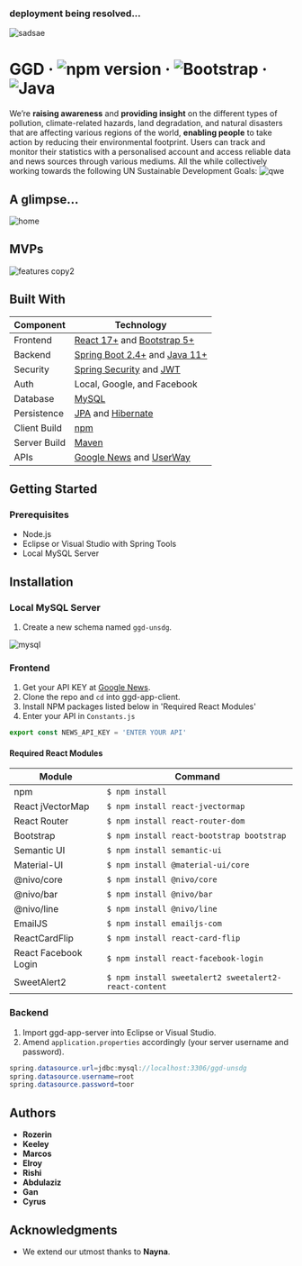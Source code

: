 
### deployment being resolved...
![sadsae](https://user-images.githubusercontent.com/72175303/112560155-77568080-8dca-11eb-88cf-d5bb95393bf9.png)
# GGD &middot; ![npm version](https://img.shields.io/npm/v/react.svg?style=flat) &middot; ![Bootstrap](https://img.shields.io/badge/Bootstrap-v5.0-yellowgreen.svg) &middot; ![Java](https://img.shields.io/badge/Java-v11.0-orange.svg)
We’re **raising awareness** and **providing insight** on the different types of pollution, climate-related hazards, land degradation, and natural disasters that are affecting various regions of the world, **enabling people** to take action by reducing their environmental footprint. Users can track and monitor their statistics with a personalised account and access reliable data and news sources through various mediums. All the while collectively working towards the following UN Sustainable Development Goals:
![qwe](https://user-images.githubusercontent.com/72175303/112559949-f7c8b180-8dc9-11eb-83e4-e1b585514571.png)

## A glimpse...
![home](https://user-images.githubusercontent.com/72175303/112677950-40cc4480-8e62-11eb-9cc4-fee2c24473f1.gif)

## MVPs
![features copy2](https://user-images.githubusercontent.com/72175303/112678212-8ee14800-8e62-11eb-9279-9358b421841f.png)

## Built With
Component         | Technology
---               | ---
Frontend          | [React 17+](https://reactjs.org/) and [Bootstrap 5+](https://react-bootstrap.github.io/)
Backend           | [Spring Boot 2.4+](https://spring.io/projects/spring-boot) and [Java 11+](https://www.oracle.com/java/)
Security          | [Spring Security](https://spring.io/projects/spring-security) and [JWT](https://jwt.io/)
Auth              | Local, Google, and Facebook
Database          | [MySQL](https://www.mysql.com/)
Persistence       | [JPA](https://spring.io/projects/spring-data-jpa) and [Hibernate](https://www.baeldung.com/spring-boot-hibernate)
Client Build      | [npm](https://www.npmjs.com/)
Server Build      | [Maven](https://maven.apache.org/)
APIs              | [Google News](https://newsapi.org/) and [UserWay](https://userway.org/)


## Getting Started
### Prerequisites
* Node.js
* Eclipse or Visual Studio with Spring Tools
* Local MySQL Server


## Installation
### Local MySQL Server
1. Create a new schema named ```ggd-unsdg```.

![mysql](https://user-images.githubusercontent.com/72175303/112675847-9521f500-8e5f-11eb-922a-dc3c3791fd90.gif)


### Frontend
1. Get your API KEY at [Google News](https://newsapi.org/).
2. Clone the repo and ```cd``` into ggd-app-client.
3. Install NPM packages listed below in 'Required React Modules'
4. Enter your API in ```Constants.js```

```javascript
export const NEWS_API_KEY = 'ENTER YOUR API'
```

#### Required React Modules
Module                | Command
---                   | ---
npm                   | ```$ npm install```
React jVectorMap      | ```$ npm install react-jvectormap```
React Router          | ```$ npm install react-router-dom```
Bootstrap             | ```$ npm install react-bootstrap bootstrap```
Semantic UI           | ```$ npm install semantic-ui```
Material-UI           | ```$ npm install @material-ui/core```
@nivo/core            | ```$ npm install @nivo/core```
@nivo/bar             | ```$ npm install @nivo/bar```
@nivo/line            | ```$ npm install @nivo/line```
EmailJS               | ```$ npm install emailjs-com```
ReactCardFlip         | ```$ npm install react-card-flip```
React Facebook Login  | ```$ npm install react-facebook-login```
SweetAlert2           | ```$ npm install sweetalert2 sweetalert2-react-content```

### Backend
1. Import ggd-app-server into Eclipse or Visual Studio.
2. Amend ```application.properties``` accordingly (your server username and password).
````java
spring.datasource.url=jdbc:mysql://localhost:3306/ggd-unsdg
spring.datasource.username=root
spring.datasource.password=toor
````
## Authors
* **Rozerin**
* **Keeley** 
* **Marcos** 
* **Elroy**
* **Rishi**
* **Abdulaziz** 
* **Gan**
* **Cyrus** 

## Acknowledgments
* We extend our utmost thanks to **Nayna**.
